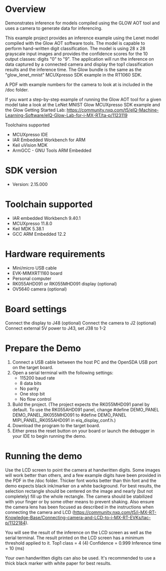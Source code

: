 Overview
========
Demonstrates inference for models compiled using the GLOW AOT tool and uses
a camera to generate data for inferencing.

This example project provides an inference example using the Lenet model
compiled with the Glow AOT software tools. The model is capable to perform
hand-written digit classification. The model is using 28 x 28 grayscale
input images and provides the confidence scores for the 10 output classes:
digits "0" to "9". The application will run the inference on data captured by 
a connected camera and display the top1 classification results and the inference time. 
The Glow bundle is the same as the "glow_lenet_mnist" MCUXpresso SDK example in the RT1060 SDK.

A PDF with example numbers for the camera to look at is included in the /doc folder.

 If you want a step-by-step example of running the Glow AOT tool for a given model 
 take a look at the LeNet MNIST Glow MCUXpresso SDK example and the Glow Getting Started Lab:
 https://community.nxp.com/t5/eIQ-Machine-Learning-Software/eIQ-Glow-Lab-for-i-MX-RT/ta-p/1123119


Toolchains supported
- MCUXpresso IDE
- IAR Embedded Workbench for ARM
- Keil uVision MDK
- ArmGCC - GNU Tools ARM Embedded



SDK version
===========
- Version: 2.15.000

Toolchain supported
===================
- IAR embedded Workbench  9.40.1
- MCUXpresso  11.8.0
- Keil MDK  5.38.1
- GCC ARM Embedded  12.2

Hardware requirements
=====================
- Mini/micro USB cable
- EVK-MIMXRT1160 board
- Personal computer
- RK055AHD091 or RK055MHD091 display (optional)
- OV5640 camera (optional)

Board settings
==============
Connect the display to J48 (optional)
Connect the camera to J2 (optional)
Connect external 5V power to J43, set J38 to 1-2

Prepare the Demo
================
1. Connect a USB cable between the host PC and the OpenSDA USB port on the target board. 
2. Open a serial terminal with the following settings:
   - 115200 baud rate
   - 8 data bits
   - No parity
   - One stop bit
   - No flow control
3. Build the project. (The project expects the RK055MHD091 panel by default. To use the RK055AHD091 panel,
    change #define DEMO_PANEL DEMO_PANEL_RK055MHD091 to #define DEMO_PANEL MIPI_PANEL_RK055AHD091
    in eiq_display_conf.h.)
4. Download the program to the target board.
5. Either press the reset button on your board or launch the debugger in your IDE to begin running the demo.

Running the demo
================
Use the LCD screen to point the camera at handwritten digits. Some images will work better than others, and a few example
digits have been provided in the PDF in the /doc folder. Thicker font works better than thin font and the demo expects 
black ink/marker on a white background.  For best results, the selection rectangle should be centered on the image 
and nearly (but not completely) fill up the whole rectangle. The camera should be stabilized with your finger or by some other means to prevent 
shaking. Also ensure the camera lens has been focused as described in the instructions when connecting the camera and LCD 
(https://community.nxp.com/t5/i-MX-RT-Knowledge-Base/Connecting-camera-and-LCD-to-i-MX-RT-EVKs/tac-p/1122184). 

You will see the result of the inference on the LCD screen as well as the serial terminal. The result printed
on the LCD screen has a minimum threshold applied to it. 
  Top1 class = 4 (4)
  Confidence = 0.999
  Inference time = 10 (ms)

Your own handwritten digits can also be used. It's recommended to use a thick black marker with white paper for best results. 
